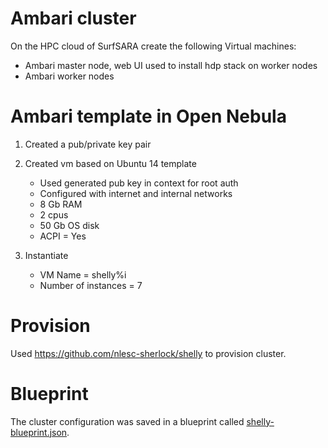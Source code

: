 # Ambari cluster

On the HPC cloud of SurfSARA create the following Virtual machines:

* Ambari master node, web UI used to install hdp stack on worker nodes
* Ambari worker nodes

# Ambari template in Open Nebula

1. Created a pub/private key pair
2. Created vm based on Ubuntu 14 template

    * Used generated pub key in context for root auth
    * Configured with internet and internal networks
    * 8 Gb RAM
    * 2 cpus
    * 50 Gb OS disk
    * ACPI = Yes

3. Instantiate

    * VM Name = shelly%i
    * Number of instances = 7

# Provision

Used https://github.com/nlesc-sherlock/shelly to provision cluster.

# Blueprint

The cluster configuration was saved in a blueprint called [shelly-blueprint.json](shelly-blueprint.json).
